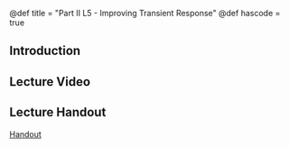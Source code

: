 @def title = "Part II L5 - Improving Transient Response"
@def hascode = true

## Introduction

## Lecture Video

## Lecture Handout
[Handout](/part_ii/ME417_-_Controls_-_Part_II_Lecture_5_Improving_Transient_Response.pdf)